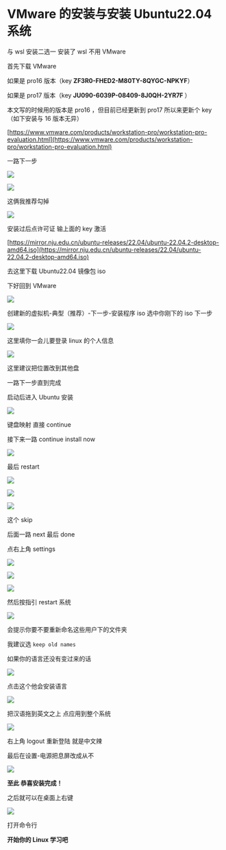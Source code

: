 # VMware 的安装与安装 Ubuntu22.04 系统

与 wsl 安装二选一 安装了 wsl 不用 VMware

首先下载 VMware

如果是 pro16 版本（key <strong>ZF3R0-FHED2-M80TY-8QYGC-NPKYF</strong>）

如果是 pro17 版本（key <strong>JU090-6039P-08409-8J0QH-2YR7F</strong><strong> </strong>）

本文写的时候用的版本是 pro16 ，但目前已经更新到 pro17 所以来更新个 key  （如下安装与 16 版本无异）

[https://www.vmware.com/products/workstation-pro/workstation-pro-evaluation.html](https://www.vmware.com/products/workstation-pro/workstation-pro-evaluation.html)

一路下一步

![](https://cdn.xyxsw.site/boxcntUYJNAaOwB8L6KSEhJJojh.png)

![](https://cdn.xyxsw.site/boxcnQkVQ4uyYCveO6toBujoGOc.png)

这俩我推荐勾掉

![](https://cdn.xyxsw.site/boxcndgDKfTuio3nF0QboemIPHe.png)

安装过后点许可证    输上面的 key 激活

[https://mirror.nju.edu.cn/ubuntu-releases/22.04/ubuntu-22.04.2-desktop-amd64.iso](https://mirror.nju.edu.cn/ubuntu-releases/22.04/ubuntu-22.04.2-desktop-amd64.iso)

去这里下载 Ubuntu22.04 镜像包 iso

下好回到 VMware

![](https://cdn.xyxsw.site/boxcnGHnjgZvtcBrm0XXitFl4Jg.png)

创建新的虚拟机-典型（推荐）-下一步-安装程序 iso 选中你刚下的 iso  下一步

![](https://cdn.xyxsw.site/boxcnXilUhHNEyU4r95FxiVgCdg.png)

这里填你一会儿要登录 linux 的个人信息

![](https://cdn.xyxsw.site/boxcnp33Oc3Ia2HzASTZJNOhEWb.png)

这里建议把位置改到其他盘

一路下一步直到完成

启动后进入 Ubuntu 安装

![](https://cdn.xyxsw.site/boxcn5Uk41JyjjdTzXWQqUkexzc.png)

键盘映射  直接 continue

接下来一路 continue  install now

![](https://cdn.xyxsw.site/boxcnLxZnyFN3ohE8zrTwNaCA8e.png)

最后 restart

![](https://cdn.xyxsw.site/boxcnLguvbHihJ3ngqrtyGLI6zf.png)

![](https://cdn.xyxsw.site/boxcnCX92JHjg8PU3quKs4GziZb.png)

![](https://cdn.xyxsw.site/boxcnL5Jn3g7AdzVzoBb6ZINs1f.png)

这个 skip

后面一路 next 最后 done

点右上角 settings

![](https://cdn.xyxsw.site/boxcn85Yb3JIQ3520KeaSoyPVDd.png)

![](https://cdn.xyxsw.site/boxcnZLHO1JGWoSqhM9zEEhSMAd.png)

![](https://cdn.xyxsw.site/boxcnvLxCTKYfogPm9GNaKmusEf.png)

然后按指引 restart 系统

![](https://cdn.xyxsw.site/boxcn30VJILYpO81pq89mAmzjTf.png)

会提示你要不要重新命名这些用户下的文件夹

我建议选 `keep old names`

如果你的语言还没有变过来的话

![](https://cdn.xyxsw.site/boxcnKzJjY8Dvj13A49bnMAztPg.png)

点击这个他会安装语言

![](https://cdn.xyxsw.site/boxcndHnAuGC7TXhQgLkpLkHghf.png)

把汉语拖到英文之上 点应用到整个系统

![](https://cdn.xyxsw.site/boxcnltCL3atXHtC3BUj5VI1Lqf.png)

右上角 logout 重新登陆 就是中文辣

最后在设置-电源把息屏改成从不

![](https://cdn.xyxsw.site/boxcnnLCJzGoFrUbWIMAPGFkxcb.png)

<strong>至此 恭喜安装完成！</strong>

之后就可以在桌面上右键

![](https://cdn.xyxsw.site/boxcnG6z1VpAYUGMSkSwDBUxEvf.png)

打开命令行

<strong>开始你的 Linux 学习吧</strong>
